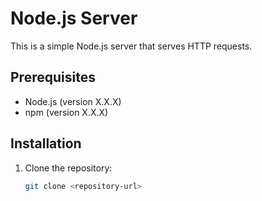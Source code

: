 # Node.js Server

This is a simple Node.js server that serves HTTP requests.

## Prerequisites

- Node.js (version X.X.X)
- npm (version X.X.X)

## Installation

1. Clone the repository:

   ```bash
   git clone <repository-url>

